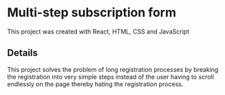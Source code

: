 # Multi-step subscription form

This project was created with React, HTML, CSS and JavaScript

## Details
This project solves the problem of long registration processes by breaking the registration into very simple steps instead of the user having to scroll endlessly on the page thereby hating the registration process.

